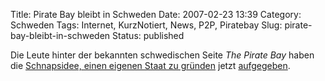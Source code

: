 Title: Pirate Bay bleibt in Schweden
Date: 2007-02-23 13:39
Category: Schweden
Tags: Internet, KurzNotiert, News, P2P, Piratebay
Slug: pirate-bay-bleibt-in-schweden
Status: published

Die Leute hinter der bekannten schwedischen Seite *The Pirate Bay* haben
die [Schnapsidee, einen eigenen Staat zu
gründen](http://www.fiket.de/2007/01/13/piraten-wollen-staat-gruenden/)
jetzt
[aufgegeben](http://www.gulli.com/news/piratebay-statt-in-sealand-2007-02-23/).


